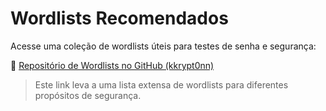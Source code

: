 # Wordlists Recomendados

Acesse uma coleção de wordlists úteis para testes de senha e segurança:

🔗 [Repositório de Wordlists no GitHub (kkrypt0nn)](https://github.com/kkrypt0nn/wordlists/tree/main/wordlists)

> Este link leva a uma lista extensa de wordlists para diferentes propósitos de segurança.